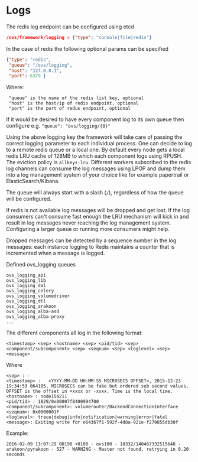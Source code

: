 # Logs

The redis log endpoint can be configured using etcd
```json
/ovs/framework/logging = {"type": "console|file|redis"}
```

In the case of redis the following optional params can be specified
```json
{"type": "redis",
 "queue": "/ovs/logging",
 "host": "127.0.0.1",
 "port": 6379 }
```
Where:
```
 "queue" is the name of the redis list key, optional
 "host" is the host/ip of redis endpoint, optional
 "port" is the port of redus endpoint, optional
```
If it would be desired to have every component log to its own queue then configure e.g. ```"queue": "ovs/logging/{0}"```

Using the above logging key the framework will take care of passing the correct logging parameter to each individual process.
One can decide to log to a remote redis queue or a local one. By default every node gets a local redis LRU cache of 128MB to which each component logs using RPUSH. The eviction policy is ```allkeys-lru```.
Different workers subscribed to the redis log channels can consume the log messages using LPOP and dump them into a log management system of your choice like for example papertrail or ElasticSearch/Kibana.

The queue will always start with a slash (```/```), regardless of how the queue will be configured.

If redis is not available log messages will be dropped and get lost.
If the log consumers can't consume fast enough the LRU mechanism will kick in and result in log messages never reaching the log management system. Configuring a larger queue or running more consumers might help.

Dropped messages can be detected by a sequence number in the log messages: each instance logging to Redis maintains a counter that is incremented when a message is logged.

Defined ovs_logging queues
```
ovs_logging_api
ovs_logging_lib
ovs_logging_dal
ovs_logging_celery
ovs_logging_volumedriver
ovs_logging_dtl
ovs_logging_arakoon
ovs_logging_alba-asd
ovs_logging_alba-proxy
...
```

The different components all log in the following format:
```
<timestamp> <sep> <hostname> <sep> <pid/tid> <sep> <component/subcomponent> <sep> <seqnum> <sep> <loglevel> <sep> <message>
```
Where
```
<sep> : -
<timestamp> :	<YYYY-MM-DD HH:MM:SS MICROSECS OFFSET>, 2015-12-23 19:34:53 064105, MICROSECS can be fake but ordered sub second values, OFFSET is the offset in +xxxx or -xxxx. Time is the local time.
<hostname> : node154211
<pid/tid> : 1829/0x00007f8400994700
<component/subcomponent>: volumerouter/BackendConnectionInterface
<seqnum>: 0x0000001F
<loglevel>: trace|debug|info|notification|warning|error|fatal
<message>: Exiting write for e64367f1-592f-4d8a-921e-f270855db30f
```

Example:
```
2016-02-09 13:07:29 00198 +0100 - ovs100 - 18332/140467332515648 - arakoon/pyrakoon - 527 - WARNING - Master not found, retrying in 0.20 seconds
```
